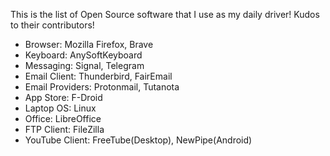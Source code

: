 This is the list of Open Source software that I use as my daily driver! Kudos to their contributors!

- Browser: Mozilla Firefox, Brave
- Keyboard: AnySoftKeyboard
- Messaging: Signal, Telegram
- Email Client: Thunderbird, FairEmail
- Email Providers: Protonmail, Tutanota
- App Store: F-Droid
- Laptop OS: Linux
- Office: LibreOffice
- FTP Client: FileZilla
- YouTube Client: FreeTube(Desktop), NewPipe(Android)
